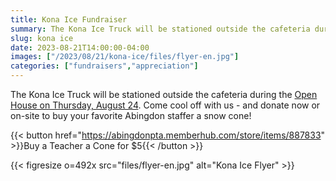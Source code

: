 ```yaml
--- 
title: Kona Ice Fundraiser
summary: The Kona Ice Truck will be stationed outside the cafeteria during Thursday’s open house.
slug: kona ice
date: 2023-08-21T14:00:00-04:00
images: ["/2023/08/21/kona-ice/files/flyer-en.jpg"]
categories: ["fundraisers","appreciation"]
---
```


The Kona Ice Truck will be stationed outside the cafeteria during the [Open House on Thursday, August 24](/2023/08/04/open-house). Come cool off with us - and donate now or on-site to buy your favorite Abingdon staffer a snow cone!

{{< button href="https://abingdonpta.memberhub.com/store/items/887833" >}}Buy a Teacher a Cone for $5{{< /button >}}

{{< figresize o=492x src="files/flyer-en.jpg" alt="Kona Ice Flyer" >}}
